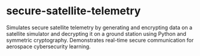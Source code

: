 # secure-satellite-telemetry
Simulates secure satellite telemetry by generating and encrypting data on a satellite simulator and decrypting it on a ground station using Python and symmetric cryptography. Demonstrates real-time secure communication for aerospace cybersecurity learning.
